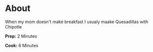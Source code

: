 # About
 
When my mom doesn't make breakfast I usualy maake Quesadillas with Chipotle

**Prep:** 2 Minutes

**Cook:** 6 Minutes


